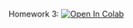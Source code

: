 Homework 3:
[![Open In Colab](https://colab.research.google.com/assets/colab-badge.svg)](https://colab.research.google.com/github/ml-mipt/ml-mipt/blob/master/homeworks_advanced/homework3_qlearning/homework3_qlearning.ipynb)
